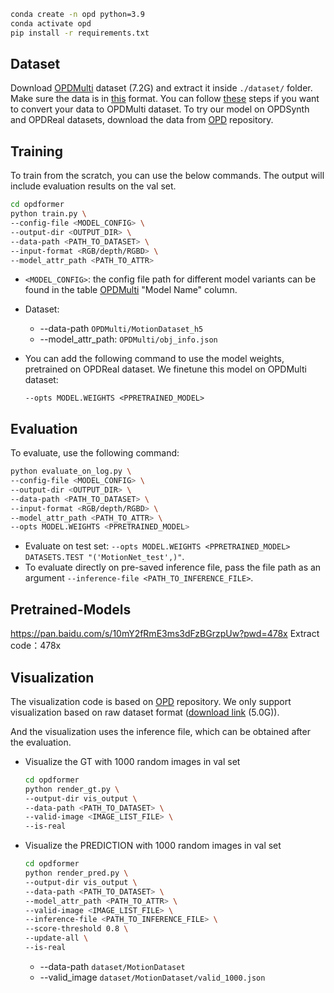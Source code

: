 ```sh
conda create -n opd python=3.9
conda activate opd
pip install -r requirements.txt
```


## Dataset
Download  [OPDMulti](https://docs.google.com/forms/d/e/1FAIpQLSeG1Jafcy9P_OFBJ8WffYt6WJsJszXPqKIgQz0tGTYYuhm4SA/viewform?vc=0&c=0&w=1&flr=0) dataset (7.2G) and extract it inside `./dataset/` folder. Make sure the data is in [this](https://github.com/3dlg-hcvc/OPDMulti/blob/master/data/README.md#downloaded-data-organization) format.  You can follow [these](https://github.com/3dlg-hcvc/OPDMulti/blob/master/data/README.md#data-processing-procedure) steps if you want to convert your data to OPDMulti dataset. To try our model on OPDSynth and OPDReal datasets, download the data from [OPD](https://github.com/3dlg-hcvc/OPD#dataset) repository.


## Training
To train from the scratch, you can use the below commands. The output will include evaluation results on the val set.

```sh
cd opdformer
python train.py \
--config-file <MODEL_CONFIG> \
--output-dir <OUTPUT_DIR> \
--data-path <PATH_TO_DATASET> \
--input-format <RGB/depth/RGBD> \
--model_attr_path <PATH_TO_ATTR> 
```
* `<MODEL_CONFIG>`: the config file path for different model variants can be found in the table [OPDMulti](#opdmulti) "Model Name" column.
    
* Dataset:
    * --data-path `OPDMulti/MotionDataset_h5`
    * --model_attr_path: ` OPDMulti/obj_info.json `
* You can add the following command to use the model weights, pretrained on OPDReal dataset. We finetune this model on OPDMulti dataset:

  `--opts MODEL.WEIGHTS <PPRETRAINED_MODEL>`

## Evaluation
To evaluate, use the following command:

```sh
python evaluate_on_log.py \
--config-file <MODEL_CONFIG> \
--output-dir <OUTPUT_DIR> \
--data-path <PATH_TO_DATASET> \
--input-format <RGB/depth/RGBD> \
--model_attr_path <PATH_TO_ATTR> \
--opts MODEL.WEIGHTS <PPRETRAINED_MODEL>
```

* Evaluate on test set: `--opts MODEL.WEIGHTS <PPRETRAINED_MODEL> DATASETS.TEST "('MotionNet_test',)"`.
* To evaluate directly on pre-saved inference file, pass the file path as an argument `--inference-file <PATH_TO_INFERENCE_FILE>`.

## Pretrained-Models
https://pan.baidu.com/s/10mY2fRmE3ms3dFzBGrzpUw?pwd=478x 
Extract code：478x


## Visualization
The visualization code is based on [OPD](https://github.com/3dlg-hcvc/OPD.git) repository. We only support visualization based on raw dataset format ([download link](https://docs.google.com/forms/d/e/1FAIpQLSeG1Jafcy9P_OFBJ8WffYt6WJsJszXPqKIgQz0tGTYYuhm4SA/viewform?vc=0&c=0&w=1&flr=0) (5.0G)).

And the visualization uses the inference file, which can be obtained after the evaluation.
* Visualize the GT with 1000 random images in val set 
  ```sh
  cd opdformer
  python render_gt.py \
  --output-dir vis_output \
  --data-path <PATH_TO_DATASET> \
  --valid-image <IMAGE_LIST_FILE> \
  --is-real
  ```
* Visualize the PREDICTION with 1000 random images in val set
  ```sh
  cd opdformer
  python render_pred.py \
  --output-dir vis_output \
  --data-path <PATH_TO_DATASET> \
  --model_attr_path <PATH_TO_ATTR> \
  --valid-image <IMAGE_LIST_FILE> \
  --inference-file <PATH_TO_INFERENCE_FILE> \
  --score-threshold 0.8 \
  --update-all \
  --is-real
  ```
  * --data-path `dataset/MotionDataset`
  * --valid_image `dataset/MotionDataset/valid_1000.json`
